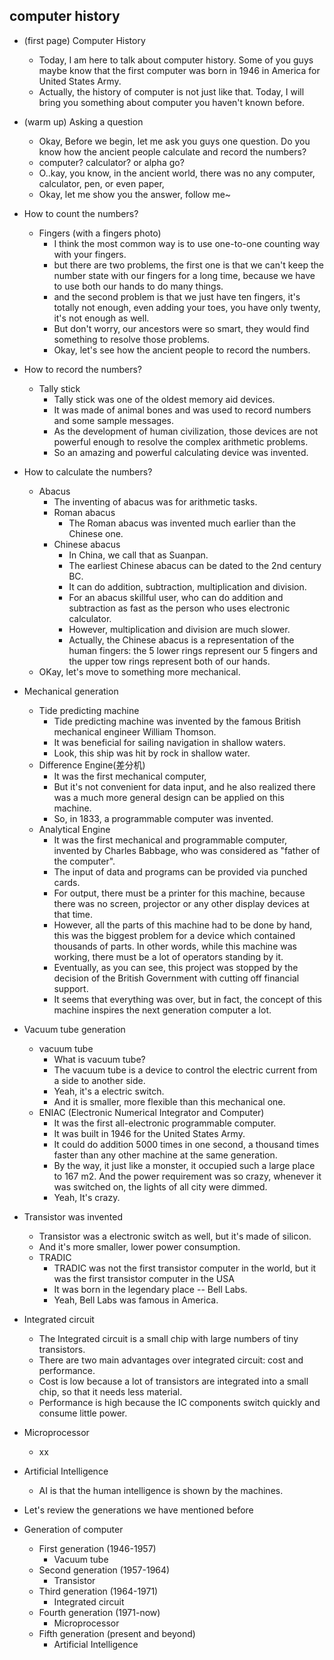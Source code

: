 ## computer history

- (first page) Computer History
    - Today, I am here to talk about computer history. Some of you guys maybe know that the first computer was born in 1946 in America for United States Army.
    - Actually, the history of computer is not just like that. Today, I will bring you something about computer you haven't known before.
- (warm up) Asking a question
    - Okay, Before we begin, let me ask you guys one question. Do you know how the ancient people calculate and record the numbers?
    - computer? calculator? or alpha go?
    - O..kay, you know, in the ancient world, there was no any computer, calculator, pen, or even paper,
    - Okay, let me show you the answer, follow me~
- How to count the numbers?
    - Fingers (with a fingers photo)
        - I think the most common way is to use one-to-one counting way with your fingers.
        - but there are two problems, the first one is that we can't keep the number state with our fingers for a long time, because we have to use both our hands to do many things.
        - and the second problem is that we just have ten fingers, it's totally not enough, even adding your toes, you have only twenty, it's not enough as well.
        - But don't worry, our ancestors were so smart, they would find something to resolve those problems.
        - Okay, let's see how the ancient people to record the numbers.
- How to record the numbers?
    - Tally stick
        - Tally stick was one of the oldest memory aid devices.
        - It was made of animal bones and was used to record numbers and some sample messages.
        - As the development of human civilization, those devices are not powerful enough to resolve the complex arithmetic problems.
        - So an amazing and powerful calculating device was invented.
- How to calculate the numbers?
    - Abacus
        - The inventing of abacus was for arithmetic tasks.
        - Roman abacus
            - The Roman abacus was invented much earlier than the Chinese one.
        - Chinese abacus
            - In China, we call that as Suanpan.
            - The earliest Chinese abacus can be dated to the 2nd century BC.
            - It can do addition, subtraction, multiplication and division.
            - For an abacus skillful user, who can do addition and subtraction as fast as the person who uses electronic calculator.
            - However, multiplication and division are much slower.
            - Actually, the Chinese abacus is a representation of the human fingers: the 5 lower rings represent our 5 fingers and the upper tow rings represent both of our hands.
    - OKay, let's move to something more mechanical.
- Mechanical generation
    - Tide predicting machine
        - Tide predicting machine was invented by the famous British mechanical engineer William Thomson.
        - It was beneficial for sailing navigation in shallow waters.
        - Look, this ship was hit by rock in shallow water.
    - Difference Engine(差分机)
        - It was the first mechanical computer,
        - But it's not convenient for data input, and he also realized there was a much more general design can be applied on this machine.
        - So, in 1833, a programmable computer was invented.
    - Analytical Engine
        - It was the first mechanical and programmable computer, invented by Charles Babbage, who was considered as "father of the computer".
        - The input of data and programs can be provided via punched cards.
        - For output, there must be a printer for this machine, because there was no screen, projector or any other display devices at that time.
        - However, all the parts of this machine had to be done by hand, this was the biggest problem for a device which contained thousands of parts. In other words, while this machine was working, there must be a lot of operators standing by it.
        - Eventually, as you can see, this project was stopped by the decision of the British Government with cutting off financial support.
        - It seems that everything was over, but in fact, the concept of this machine inspires the next generation computer a lot.
- Vacuum tube generation
    - vacuum tube
        - What is vacuum tube?
        - The vacuum tube is a device to control the electric current from a side to another side.
        - Yeah, it's a electric switch.
        - And it is smaller, more flexible than this mechanical one.
    - ENIAC (Electronic Numerical Integrator and Computer)
        - It was the first all-electronic programmable computer.
        - It was built in 1946 for the United States Army.
        - It could do addition 5000 times in one second, a thousand times faster than any other machine at the same generation.
        - By the way, it just like a monster, it occupied such a large place to 167 m2. And the power requirement was so crazy, whenever it was switched on, the lights of all city were dimmed.
        - Yeah, It's crazy.
- Transistor was invented
    - Transistor was a electronic switch as well, but it's made of silicon.
    - And it's more smaller, lower power consumption.
    - TRADIC
        - TRADIC was not the first transistor computer in the world, but it was the first transistor computer in the USA
        - It was born in the legendary place -- Bell Labs.
        - Yeah, Bell Labs was famous in America.
- Integrated circuit
    - The Integrated circuit is a small chip with large numbers of tiny transistors.
    - There are two main advantages over integrated circuit: cost and performance.
    - Cost is low because a lot of transistors are integrated into a small chip, so that it needs less material.
    - Performance is high because the IC components switch quickly and consume little power.
- Microprocessor
    - xx
- Artificial Intelligence
    - AI is that the human intelligence is shown by the machines.

- Let's review the generations we have mentioned before
- Generation of computer
    - First generation (1946-1957)
        - Vacuum tube
    - Second generation (1957-1964)
        - Transistor
    - Third generation (1964-1971)
        - Integrated circuit
    - Fourth generation (1971-now)
        - Microprocessor
    - Fifth generation (present and beyond)
        - Artificial Intelligence
